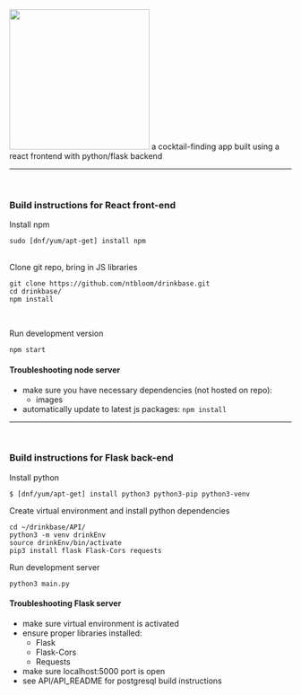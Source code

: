
<img src=http://ntbloom.com/static/images/drinkBaseWhite.png width=250>
a cocktail-finding app built using a react frontend with python/flask backend

---

<br/>

### Build instructions for React front-end

Install npm

```
sudo [dnf/yum/apt-get] install npm
```
<br/>
Clone git repo, bring in JS libraries

```
git clone https://github.com/ntbloom/drinkbase.git
cd drinkbase/
npm install
```

<br/>

Run development version 

```
npm start
```


#### Troubleshooting node server
* make sure you have necessary dependencies (not hosted on repo):
  * images
* automatically update to latest js packages:
```npm install ```

---

<br/>

### Build instructions for Flask back-end

Install python

```
$ [dnf/yum/apt-get] install python3 python3-pip python3-venv
```

Create virtual environment and install python dependencies

```
cd ~/drinkbase/API/
python3 -m venv drinkEnv
source drinkEnv/bin/activate
pip3 install flask Flask-Cors requests
```

Run development server

```
python3 main.py
```

#### Troubleshooting Flask server
* make sure virtual environment is activated
* ensure proper libraries installed:
  * Flask
  * Flask-Cors
  * Requests
* make sure localhost:5000 port is open
* see API/API_README for postgresql build instructions
